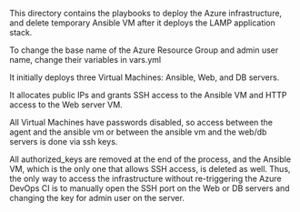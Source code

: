 This directory contains the playbooks to deploy the Azure infrastructure, and delete temporary Ansible VM after it deploys the LAMP application stack. 

To change the base name of the Azure Resource Group and admin user name, change their variables in vars.yml

It initially deploys three Virtual Machines: Ansible, Web, and DB servers.  

It allocates public IPs and grants SSH access to the Ansible VM and HTTP access to the Web server VM.  

All Virtual Machines have passwords disabled, so access between the agent and the ansible vm or between the ansible vm and the web/db servers is done via ssh keys.

All authorized_keys are removed at the end of the process, and the Ansible VM, which is the only one that allows SSH access, is deleted as well.  Thus, the only way to access the infrastructure without re-triggering the Azure DevOps CI is to manually open the SSH port on the Web or DB servers and changing the key for admin user on the server.
